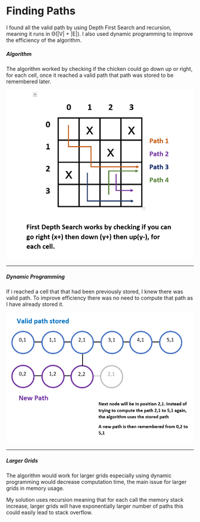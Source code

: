 # Finding Paths
I found all the valid path by using Depth First Search and recursion, meaning it runs in Θ(|V| + |E|). I also used dynamic programming to improve the efficiency of the algorithm.

##### Algorithm
The algorithm worked by checking if the chicken could go down up or right, for each cell, once it reached a valid path that path was stored to be remembered later.

![Image](https://github.com/YusofBandar/IGN-Code-Foo-2018/blob/master/Challenge%202%20Geomags/More%20Detail/Images/Algorithm.PNG)

****

##### Dynamic Programming 
If i reached a cell that that had been previously stored, I knew there was valid path. To improve efficiency there was no need to compute that path as I have already stored it.

![Image](https://github.com/YusofBandar/IGN-Code-Foo-2018/blob/master/Challenge%202%20Geomags/More%20Detail/Images/Dynamic-Programming.PNG)

****

##### Larger Grids
The algorithm would work for larger grids especially using dynamic programming would decrease computation time, the main issue for larger grids in memory usage. 

My solution uses recursion meaning that for each call the memory stack increase, larger grids will have exponentially larger number of paths this could easily lead to stack overflow.




























